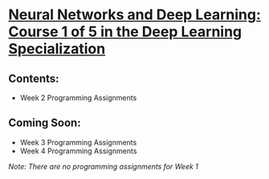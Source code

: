 # [Neural Networks and Deep Learning: Course 1 of 5 in the Deep Learning Specialization](https://www.coursera.org/learn/neural-networks-deep-learning)  
   
## Contents:
  * Week 2 Programming Assignments
  

## Coming Soon:
  * Week 3 Programming Assignments
  * Week 4 Programming Assignments
  
_Note: There are no programming assignments for Week 1_

